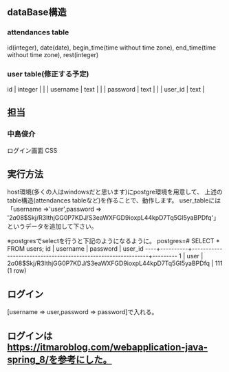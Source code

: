 ## dataBase構造
### attendances table
id(integer),
date(date),
begin_time(time without time zone),
end_time(time without time zone),
rest(integer)

### user table(修正する予定)
 id       | integer |           |          | 
 username | text    |           |          | 
 password | text    |           |          | 
 user_id  | text    |   

## 担当
### 中島俊介
ログイン画面 CSS


## 実行方法
host環境(多くの人はwindowsだと思います)にpostgre環境を用意して、
上述のtable構造(attendances tableなど)を作ることで、動作します。
user_tableには「username =>'user',password => '$2a$08$Skj/R3IthjGG0P7KDJ/S3eaWXFGD9ioxpL44kpD7Tq5Gl5yaBPDfq'」というデータを追加して下さい。

※postgresでselectを行うと下記のようになるように。
postgres=# SELECT * FROM users;
 id | username |                           password                           | user_id 
----+----------+--------------------------------------------------------------+---------
  1 | user     | $2a$08$Skj/R3IthjGG0P7KDJ/S3eaWXFGD9ioxpL44kpD7Tq5Gl5yaBPDfq | 111
(1 row)


## ログイン
[username => user,password => password]で入れる。

## ログインは https://itmaroblog.com/webapplication-java-spring_8/を参考にした。